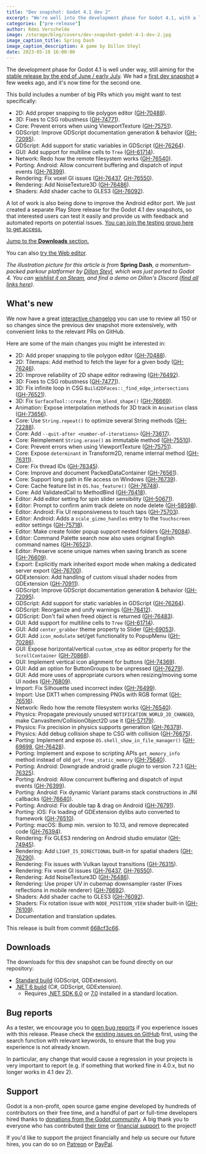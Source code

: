 ```yaml
---
title: "Dev snapshot: Godot 4.1 dev 2"
excerpt: "We're well into the development phase for Godot 4.1, with a little less than a month left before we move to beta. So here's a second dev snapshot to test recent changes!"
categories: ["pre-release"]
author: Rémi Verschelde
image: /storage/blog/covers/dev-snapshot-godot-4-1-dev-2.jpg
image_caption_title: Spring Dash
image_caption_description: A game by Dillon Steyl
date: 2023-05-10 16:00:00
---
```


The development phase for Godot 4.1 is well under way, still aiming for the [stable release by the end of June / early July](/article/release-management-4-1/). We had a [first dev snapshot](/article/dev-snapshot-godot-4-1-dev-1/) a few weeks ago, and it's now time for the second one.

This build includes a number of big PRs which you might want to test specifically:

- 2D: Add proper snapping to tile polygon editor ([GH-70488](https://github.com/godotengine/godot/pull/70488)).
- 3D: Fixes to CSG robustness ([GH-74771](https://github.com/godotengine/godot/pull/74771)).
- Core: Prevent errors when using ViewportTexture ([GH-75751](https://github.com/godotengine/godot/pull/75751)).
- GDScript: Improve GDScript documentation generation & behavior ([GH-72095](https://github.com/godotengine/godot/pull/72095)).
- GDScript: Add support for static variables in GDScript ([GH-76264](https://github.com/godotengine/godot/pull/76264)).
- GUI: Add support for multiline cells to `Tree` ([GH-61714](https://github.com/godotengine/godot/pull/61714)).
- Network: Redo how the remote filesystem works ([GH-76540](https://github.com/godotengine/godot/pull/76540)).
- Porting: Android: Allow concurrent buffering and dispatch of input events ([GH-76399](https://github.com/godotengine/godot/pull/76399)).
- Rendering: Fix voxel GI issues ([GH-76437](https://github.com/godotengine/godot/pull/76437), [GH-76550](https://github.com/godotengine/godot/pull/76550)).
- Rendering: Add NoiseTexture3D ([GH-76486](https://github.com/godotengine/godot/pull/76486)).
- Shaders: Add shader cache to GLES3 ([GH-76092](https://github.com/godotengine/godot/pull/76092)).

A lot of work is also being done to improve the Android editor port. We just created a separate Play Store release for the Godot 4.1 dev snapshots, so that interested users can test it easily and provide us with feedback and automated reports on potential issues. [You can join the testing group here to get access.](https://groups.google.com/g/godot-testers)

[Jump to the **Downloads** section.](#downloads)

You can also [try the Web editor](https://editor.godotengine.org/releases/4.1.dev2/).

*The illustration picture for this article is from* **Spring Dash**, *a momentum-packed parkour platformer by [Dillon Steyl](https://twitter.com/DillonSteyl), which was just ported to Godot 4. You can [wishlist it on Steam](https://store.steampowered.com/app/2093070/Spring_Dash/), and find a demo on Dillon's Discord ([find all links here](https://linktr.ee/dillonsteyl)).*

## What's new

We now have a great [interactive changelog](https://godotengine.github.io/godot-interactive-changelog/#4.1-dev2) you can use to review all 150 or so changes since the previous dev snapshot more extensively, with convenient links to the relevant PRs on GitHub.

Here are some of the main changes you might be interested in:

- 2D: Add proper snapping to tile polygon editor ([GH-70488](https://github.com/godotengine/godot/pull/70488)).
- 2D: Tilemaps: Add method to fetch the layer for a given body ([GH-76246](https://github.com/godotengine/godot/pull/76246)).
- 2D: Improve reliability of 2D shape editor redrawing ([GH-76492](https://github.com/godotengine/godot/pull/76492)).
- 3D: Fixes to CSG robustness ([GH-74771](https://github.com/godotengine/godot/pull/74771)).
- 3D: Fix infinite loop in CSG `Build2DFaces::_find_edge_intersections` ([GH-76521](https://github.com/godotengine/godot/pull/76521)).
- 3D: Fix `SurfaceTool::create_from_blend_shape()` ([GH-76669](https://github.com/godotengine/godot/pull/76669)).
- Animation: Expose interpolation methods for 3D track in `Animation` class ([GH-73656](https://github.com/godotengine/godot/pull/73656)).
- Core: Use `String.repeat()` to optimize several String methods ([GH-72288](https://github.com/godotengine/godot/pull/72288)).
- Core: Add `--quit-after <number-of-iterations>` ([GH-73617](https://github.com/godotengine/godot/pull/73617)).
- Core: Reimplement `String.erase()` as immutable method ([GH-75510](https://github.com/godotengine/godot/pull/75510)).
- Core: Prevent errors when using ViewportTexture ([GH-75751](https://github.com/godotengine/godot/pull/75751)).
- Core: Expose `determinant` in Transform2D, rename internal method ([GH-76311](https://github.com/godotengine/godot/pull/76311)).
- Core: Fix thread IDs ([GH-76345](https://github.com/godotengine/godot/pull/76345)).
- Core: Improve and document PackedDataContainer ([GH-76561](https://github.com/godotengine/godot/pull/76561)).
- Core: Support long path in file access on Windows ([GH-76739](https://github.com/godotengine/godot/pull/76739)).
- Core: Cache feature list in `OS.has_feature()` ([GH-76748](https://github.com/godotengine/godot/pull/76748)).
- Core: Add ValidatedCall to MethodBind ([GH-76418](https://github.com/godotengine/godot/pull/76418)).
- Editor: Add editor setting for spin slider sensibility ([GH-50671](https://github.com/godotengine/godot/pull/50671)).
- Editor: Prompt to confirm anim track delete on node delete ([GH-58598](https://github.com/godotengine/godot/pull/58598)).
- Editor: Android: Fix UI responsiveness to touch taps ([GH-75703](https://github.com/godotengine/godot/pull/75703)).
- Editor: Android: Adds a `scale_gizmo_handles` entry to the `Touchscreen` editor settings ([GH-75718](https://github.com/godotengine/godot/pull/75718)).
- Editor: Make create folder popup support nested folders ([GH-76084](https://github.com/godotengine/godot/pull/76084)).
- Editor: Command Palette search now also uses original English command names ([GH-76523](https://github.com/godotengine/godot/pull/76523)).
- Editor: Preserve scene unique names when saving branch as scene ([GH-76609](https://github.com/godotengine/godot/pull/76609)).
- Export: Explicitly mark inherited export mode when making a dedicated server export ([GH-76700](https://github.com/godotengine/godot/pull/76700)).
- GDExtension: Add handling of custom visual shader nodes from GDExtension ([GH-70911](https://github.com/godotengine/godot/pull/70911)).
- GDScript: Improve GDScript documentation generation & behavior ([GH-72095](https://github.com/godotengine/godot/pull/72095)).
- GDScript: Add support for static variables in GDScript ([GH-76264](https://github.com/godotengine/godot/pull/76264)).
- GDScript: Reorganize and unify warnings ([GH-76412](https://github.com/godotengine/godot/pull/76412)).
- GDScript: Don't fail when freed object is returned ([GH-76483](https://github.com/godotengine/godot/pull/76483)).
- GUI: Add support for multiline cells to `Tree` ([GH-61714](https://github.com/godotengine/godot/pull/61714)).
- GUI: Add `center_grabber` theme property to Slider ([GH-69053](https://github.com/godotengine/godot/pull/69053)).
- GUI: Add `icon_modulate` set/get functionality to PopupMenu ([GH-70286](https://github.com/godotengine/godot/pull/70286)).
- GUI: Expose horizontal/vertical `custom_step` as editor property for the `ScrollContainer` ([GH-70868](https://github.com/godotengine/godot/pull/70868)).
- GUI: Implement vertical icon alignment for buttons ([GH-74369](https://github.com/godotengine/godot/pull/74369)).
- GUI: Add an option for ButtonGroups to be unpressed ([GH-76279](https://github.com/godotengine/godot/pull/76279)).
- GUI: Add more uses of appropriate cursors when resizing/moving some UI nodes ([GH-76809](https://github.com/godotengine/godot/pull/76809)).
- Import: Fix Silhouette used incorrect index ([GH-76499](https://github.com/godotengine/godot/pull/76499)).
- Import: Use DXT1 when compressing PNGs with RGB format ([GH-76516](https://github.com/godotengine/godot/pull/76516)).
- Network: Redo how the remote filesystem works ([GH-76540](https://github.com/godotengine/godot/pull/76540)).
- Physics: Propagate previously unused `NOTIFICATION_WORLD_2D_CHANGED`, make CanvasItem/CollisionObject2D use it ([GH-57179](https://github.com/godotengine/godot/pull/57179)).
- Physics: Fix precision in physics supports generation ([GH-76379](https://github.com/godotengine/godot/pull/76379)).
- Physics: Add debug collision shape to CSG with collision ([GH-76675](https://github.com/godotengine/godot/pull/76675)).
- Porting: Implement and expose `OS.shell_show_in_file_manager()` ([GH-69698](https://github.com/godotengine/godot/pull/69698), [GH-76428](https://github.com/godotengine/godot/pull/76428)).
- Porting: Implement and expose to scripting APIs `get_memory_info` method instead of old `get_free_static_memory` ([GH-75640](https://github.com/godotengine/godot/pull/75640)).
- Porting: Android: Downgrade android gradle plugin to version 7.2.1 ([GH-76325](https://github.com/godotengine/godot/pull/76325)).
- Porting: Android: Allow concurrent buffering and dispatch of input events ([GH-76399](https://github.com/godotengine/godot/pull/76399)).
- Porting: Android: Fix dynamic Variant params stack constructions in JNI callbacks ([GH-76640](https://github.com/godotengine/godot/pull/76640)).
- Porting: Android: Fix double tap & drag on Android ([GH-76791](https://github.com/godotengine/godot/pull/76791)).
- Porting: iOS: Fix loading of GDExtension dylibs auto converted to framework ([GH-76510](https://github.com/godotengine/godot/pull/76510)).
- Porting: macOS: Bump min. version to 10.13, and remove deprecated code ([GH-76394](https://github.com/godotengine/godot/pull/76394)).
- Rendering: Fix GLES3 rendering on Android studio emulator ([GH-74945](https://github.com/godotengine/godot/pull/74945)).
- Rendering: Add `LIGHT_IS_DIRECTIONAL` built-in for spatial shaders ([GH-76290](https://github.com/godotengine/godot/pull/76290)).
- Rendering: Fix issues with Vulkan layout transitions ([GH-76315](https://github.com/godotengine/godot/pull/76315)).
- Rendering: Fix voxel GI issues ([GH-76437](https://github.com/godotengine/godot/pull/76437), [GH-76550](https://github.com/godotengine/godot/pull/76550)).
- Rendering: Add NoiseTexture3D ([GH-76486](https://github.com/godotengine/godot/pull/76486)).
- Rendering: Use proper UV in cubemap downsampler raster (Fixes reflections in mobile renderer) ([GH-76692](https://github.com/godotengine/godot/pull/76692)).
- Shaders: Add shader cache to GLES3 ([GH-76092](https://github.com/godotengine/godot/pull/76092)).
- Shaders: Fix rotation issue with `NODE_POSITION_VIEW` shader built-in ([GH-76109](https://github.com/godotengine/godot/pull/76109)).
- Documentation and translation updates.

This release is built from commit [668cf3c66](https://github.com/godotengine/godot/commit/668cf3c66f42989949399f36e9faa29426e37416).

## Downloads

The downloads for this dev snapshot can be found directly on our repository:

* [Standard build](https://github.com/godotengine/godot-builds/releases/4.1/dev2) (GDScript, GDExtension).
* [.NET 6 build](https://github.com/godotengine/godot-builds/releases/4.1/dev2) (C#, GDScript, GDExtension).
  - Requires [.NET SDK 6.0](https://dotnet.microsoft.com/en-us/download/dotnet/6.0) or [7.0](https://dotnet.microsoft.com/en-us/download/dotnet/7.0) installed in a standard location.

## Bug reports

As a tester, we encourage you to [open bug reports](https://github.com/godotengine/godot/issues) if you experience issues with this release. Please check the [existing issues on GitHub](https://github.com/godotengine/godot/issues) first, using the search function with relevant keywords, to ensure that the bug you experience is not already known.

In particular, any change that would cause a regression in your projects is very important to report (e.g. if something that worked fine in 4.0.x, but no longer works in 4.1 dev 2).

## Support

Godot is a non-profit, open source game engine developed by hundreds of contributors on their free time, and a handful of part or full-time developers hired thanks to [donations from the Godot community](/donate). A big thank you to everyone who has contributed [their time](https://github.com/godotengine/godot/blob/master/AUTHORS.md) or [financial support](https://github.com/godotengine/godot/blob/master/DONORS.md) to the project!

If you'd like to support the project financially and help us secure our future hires, you can do so on [Patreon](https://www.patreon.com/godotengine) or [PayPal](/donate).
